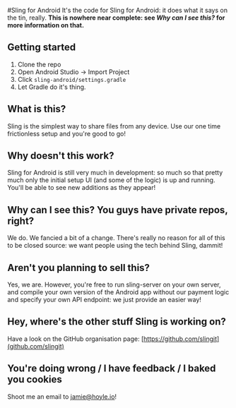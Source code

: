 #Sling for Android
It's the code for Sling for Android: it does what it says on the tin, really. **This is nowhere near complete: see *Why can I see this?* for more information on that.**

## Getting started
1. Clone the repo  
2. Open Android Studio -> Import Project  
3. Click `sling-android/settings.gradle`  
4. Let Gradle do it's thing.

## What is this?  
Sling is the simplest way to share files from any device. Use our one time frictionless setup and you're good to go!

## Why doesn't this work?  
Sling for Android is still very much in development: so much so that pretty much only the initial setup UI (and some of the logic) is up and running. You'll be able to see new additions as they appear!

## Why can I see this? You guys have private repos, right?  
We do. We fancied a bit of a change. There's really no reason for all of this to be closed source: we want people using the tech behind Sling, dammit!

## Aren't you planning to sell this?  
Yes, we are. However, you're free to run sling-server on your own server, and compile your own version of the Android app without our payment logic and specify your own API endpoint: we just provide an easier way!  

## Hey, where's the other stuff Sling is working on?
Have a look on the GitHub organisation page: [https://github.com/slingit](github.com/slingit)

## You're doing <x> wrong / I have feedback / I baked you cookies
Shoot me an email to [jamie@hoyle.io](mailto:jamie@hoyle.io)!
